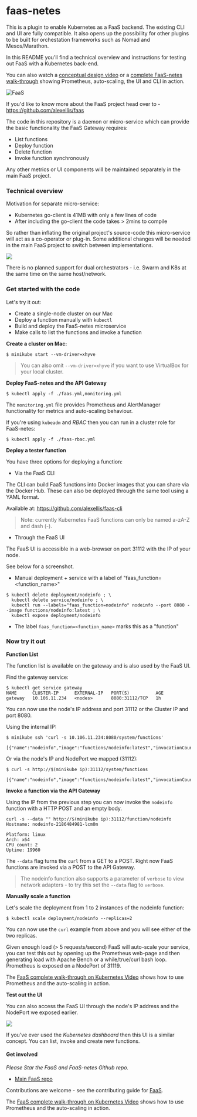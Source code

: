 faas-netes
===========

This is a plugin to enable Kubernetes as a FaaS backend. The existing CLI and UI are fully compatible. It also opens up the possibility for other plugins to be built for orchestation frameworks such as Nomad and Mesos/Marathon.

In this README you'll find a technical overview and instructions for testing out FaaS with a Kubernetes back-end. 

You can also watch a [conceptual design video](https://www.youtube.com/watch?v=CQYjiMXOqOQ) or a [complete FaaS-netes walk-through](https://www.youtube.com/watch?v=0DbrLsUvaso) showing Prometheus, auto-scaling, the UI and CLI in action.

![FaaS](https://pbs.twimg.com/media/DFhYYP-XUAIWBET.jpg:large)

If you'd like to know more about the FaaS project head over to - https://github.com/alexellis/faas

The code in this repository is a daemon or micro-service which can provide the basic functionality the FaaS Gateway requires:

* List functions
* Deploy function
* Delete function
* Invoke function synchronously

Any other metrics or UI components will be maintained separately in the main FaaS project.


### Technical overview

Motivation for separate micro-service:

* Kubernetes go-client is 41MB with only a few lines of code
* After including the go-client the code takes > 2mins to compile

So rather than inflating the original project's source-code this micro-service will act as a co-operator or plug-in. Some additional changes will be needed in the main FaaS project to switch between implementations.

![](https://pbs.twimg.com/media/DFh7i-ZXkAAZkw4.jpg:large)

There is no planned support for dual orchestrators - i.e. Swarm and K8s at the same time on the same host/network.

### Get started with the code

Let's try it out:

* Create a single-node cluster on our Mac
* Deploy a function manually with `kubectl`
* Build and deploy the FaaS-netes microservice
* Make calls to list the functions and invoke a function


**Create a cluster on Mac:**

```
$ minikube start --vm-driver=xhyve
```

> You can also omit `--vm-driver=xhyve` if you want to use VirtualBox for your local cluster.

**Deploy FaaS-netes and the API Gateway**

```
$ kubectl apply -f ./faas.yml,monitoring.yml
```

The `monitoring.yml` file provides Prometheus and AlertManager functionality for metrics and auto-scaling behaviour.

If you're using `kubeadm` and *RBAC* then you can run in a cluster role for FaaS-netes:

```
$ kubectl apply -f ./faas-rbac.yml
```

**Deploy a tester function**

You have three options for deploying a function:

* Via the FaaS CLI 

The CLI can build FaaS functions into Docker images that you can share via the Docker Hub. These can also be deployed through the same tool using a YAML format.

Available at: https://github.com/alexellis/faas-cli

> Note: currently Kubernetes FaaS functions can only be named a-zA-Z and dash (-).

* Through the FaaS UI

The FaaS UI is accessible in a web-browser on port 31112 with the IP of your node.

See below for a screenshot.

* Manual deployment + service with a label of "faas_function=<function_name>"

```
$ kubectl delete deployment/nodeinfo ; \
  kubectl delete service/nodeinfo ; \
  kubectl run --labels="faas_function=nodeinfo" nodeinfo --port 8080 --image functions/nodeinfo:latest ; \
  kubectl expose deployment/nodeinfo
```

* The label `faas_function=<function_name>` marks this as a "function"

### Now try it out

**Function List**

The function list is available on the gateway and is also used by the FaaS UI.

Find the gateway service:

```
$ kubectl get service gateway
NAME      CLUSTER-IP      EXTERNAL-IP   PORT(S)          AGE
gateway   10.106.11.234   <nodes>       8080:31112/TCP   1h
```

You can now use the node's IP address and port 31112 or the Cluster IP and port 8080.

Using the internal IP:

```
$ minikube ssh 'curl -s 10.106.11.234:8080/system/functions'

[{"name":"nodeinfo","image":"functions/nodeinfo:latest","invocationCount":0,"replicas":1}]
```

Or via the node's IP and NodePort we mapped (31112):

```
$ curl -s http://$(minikube ip):31112/system/functions

[{"name":"nodeinfo","image":"functions/nodeinfo:latest","invocationCount":0,"replicas":1}]
```

**Invoke a function via the API Gateway**

Using the IP from the previous step you can now invoke the `nodeinfo` function with a HTTP POST and an empty body.

```
curl -s --data "" http://$(minikube ip):31112/function/nodeinfo
Hostname: nodeinfo-2186484981-lcm0m

Platform: linux
Arch: x64
CPU count: 2
Uptime: 19960
```

The `--data` flag turns the `curl` from a GET to a POST. Right now FaaS functions are invoked via a POST to the API Gateway.

> The nodeinfo function also supports a parameter of `verbose` to view network adapters - to try this set the `--data` flag to `verbose`.

**Manually scale a function**

Let's scale the deployment from 1 to 2 instances of the nodeinfo function:

```
$ kubectl scale deployment/nodeinfo --replicas=2
```

You can now use the `curl` example from above and you will see either of the two replicas.

Given enough load (> 5 requests/second) FaaS will auto-scale your service, you can test this out by opening up the Prometheus web-page and then generating load with Apache Bench or a while/true/curl bash loop. Prometheus is exposed on a NodePort of 31119.

The [FaaS complete walk-through on Kubernetes Video](https://www.youtube.com/watch?v=0DbrLsUvaso) shows how to use Prometheus and the auto-scaling in action.

**Test out the UI**

You can also access the FaaS UI through the node's IP address and the NodePort we exposed earlier.

![](https://pbs.twimg.com/media/DFkUuH1XsAAtNJ6.jpg:medium)

If you've ever used the *Kubernetes dashboard* then this UI is a similar concept. You can list, invoke and create new functions.

#### Get involved

*Please Star the FaaS and FaaS-netes Github repo.*

* [Main FaaS repo](https://github.com/alexellis/faas)

Contributions are welcome - see the contributing guide for [FaaS](https://github.com/alexellis/faas/blob/master/CONTRIBUTING.md).

The [FaaS complete walk-through on Kubernetes Video](https://www.youtube.com/watch?v=0DbrLsUvaso) shows how to use Prometheus and the auto-scaling in action.

